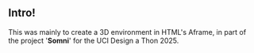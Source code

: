## Intro!

This was mainly to create a 3D environment in HTML's Aframe, in part of the project '**Somni**' for the UCI Design a Thon 2025. 

